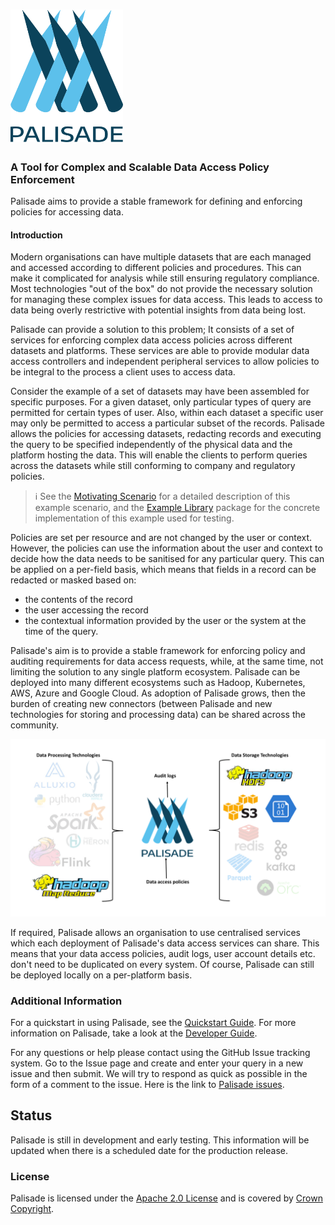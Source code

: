 <!---
Copyright 2018-2021 Crown Copyright

Licensed under the Apache License, Version 2.0 (the "License");
you may not use this file except in compliance with the License.
You may obtain a copy of the License at

  http://www.apache.org/licenses/LICENSE-2.0

Unless required by applicable law or agreed to in writing, software
distributed under the License is distributed on an "AS IS" BASIS,
WITHOUT WARRANTIES OR CONDITIONS OF ANY KIND, either express or implied.
See the License for the specific language governing permissions and
limitations under the License.
--->

# <img src="logos/logo.svg" width="180">
### A Tool for Complex and Scalable Data Access Policy Enforcement
Palisade aims to provide a stable framework for defining and enforcing policies for accessing data.


#### Introduction
Modern organisations can have multiple datasets that are each managed and accessed according to different policies and procedures.
This can make it complicated for analysis while still ensuring regulatory compliance.
Most technologies "out of the box" do not provide the necessary solution for managing these complex issues for data access.
This leads to access to data being overly restrictive with potential insights from data being lost.

Palisade can provide a solution to this problem; It consists of a set of services for enforcing complex data access policies across different datasets and platforms.
These services are able to provide modular data access controllers and independent peripheral services to allow policies to be integral to the process a client uses to access data.

Consider the example of a set of datasets may have been assembled for specific purposes.
For a given dataset, only particular types of query are permitted for certain types of user.
Also, within each dataset a specific user may only be permitted to access a particular subset of the records.
Palisade allows the policies for accessing datasets, redacting records and executing the query to be specified independently of the physical data and the platform hosting the data.
This will enable the clients to perform queries across the datasets while still conforming to company and regulatory policies.  

> :information_source:
See the [Motivating Scenario](src/motivating_scenario.md) for a detailed description of this example scenario, and the [Example Library](https://github.com/gchq/Palisade-examples/tree/develop/example-library) package for the concrete implementation of this example used for testing.

Policies are set per resource and are not changed by the user or context.
However, the policies can use the information about the user and context to decide how the data needs to be sanitised for any particular query.
This can be applied on a per-field basis, which means that fields in a record can be redacted or masked based on:
* the contents of the record
* the user accessing the record 
* the contextual information provided by the user or the system at the time of the query.

Palisade's aim is to provide a stable framework for enforcing policy and auditing requirements for data access requests, while, at the same time, not limiting the solution to any single platform ecosystem.
Palisade can be deployed into many different ecosystems such as Hadoop, Kubernetes, AWS, Azure and Google Cloud.
As adoption of Palisade grows, then the burden of creating new connectors (between Palisade and new technologies for storing and processing data) can be shared across the community.

![Palisade Overview](img/Palisade_overview.png)

If required, Palisade allows an organisation to use centralised services which each deployment of Palisade's data access services can share.
This means that your data access policies, audit logs, user account details etc. don't need to be duplicated on every system.
Of course, Palisade can still be deployed locally on a per-platform basis.


### Additional Information 
For a quickstart in using Palisade, see the [Quickstart Guide](./QUICKSTART.md).
For more information on Palisade, take a look at the [Developer Guide](src/developer_guide.md).

For any questions or help please contact using the GitHub Issue tracking system.
Go to the Issue page and create and enter your query in a new issue and then submit.
We will try to respond as quick as possible in the form of a comment to the issue.
Here is the link to [Palisade issues](https://www.github.com/gchq/Palisade/issues).


## Status
Palisade is still in development and early testing.
This information will be updated when there is a scheduled date for the production release.


### License
Palisade is licensed under the [Apache 2.0 License](https://www.apache.org/licenses/LICENSE-2.0) and is covered by [Crown Copyright](https://www.nationalarchives.gov.uk/information-management/re-using-public-sector-information/copyright-and-re-use/crown-copyright/).

